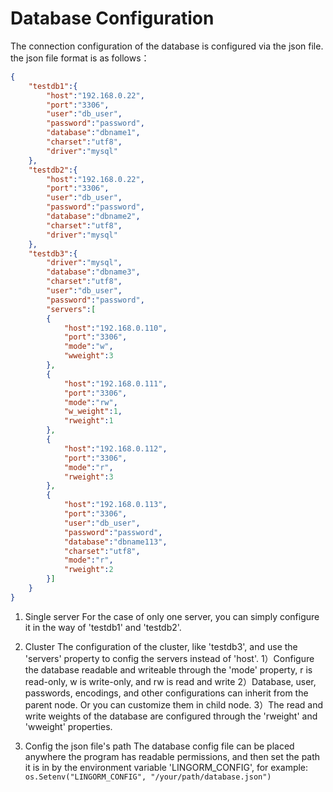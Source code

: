 # Database Configuration

The connection configuration of the database is configured via the json file. the json file format is as follows：

```json
{
    "testdb1":{
        "host":"192.168.0.22",
        "port":"3306",
        "user":"db_user",
        "password":"password",
        "database":"dbname1",
        "charset":"utf8",
        "driver":"mysql"
    },
    "testdb2":{
        "host":"192.168.0.22",
        "port":"3306",
        "user":"db_user",
        "password":"password",
        "database":"dbname2",
        "charset":"utf8",
        "driver":"mysql"
    },
    "testdb3":{
        "driver":"mysql",
        "database":"dbname3",
        "charset":"utf8",
        "user":"db_user",
        "password":"password",
        "servers":[
        {
            "host":"192.168.0.110",
            "port":"3306",
            "mode":"w",
            "wweight":3
        },
        {
            "host":"192.168.0.111",
            "port":"3306",
            "mode":"rw",
            "w_weight":1,
            "rweight":1
        },
        {
            "host":"192.168.0.112",
            "port":"3306",
            "mode":"r",
            "rweight":3
        },
        {
            "host":"192.168.0.113",
            "port":"3306",
            "user":"db_user",
            "password":"password",
            "database":"dbname113",
            "charset":"utf8",
            "mode":"r",
            "rweight":2
        }]
    }
}
```

1. Single server
For the case of only one server, you can simply configure it in the way of 'testdb1' and 'testdb2'.

2. Cluster
The configuration of the cluster, like 'testdb3', and use the 'servers' property to config the servers instead of 'host'.
1）Configure the database readable and writeable through the 'mode' property, r is read-only, w is write-only, and rw is read and write
2）Database, user, passwords, encodings, and other configurations can inherit from the parent node. Or you can customize them in child node.
3）The read and write weights of the database are configured through the 'rweight' and 'wweight' properties.

3. Config the json file's path
The database config file can be placed anywhere the program has readable permissions, and then set the path it is in by the environment variable 'LINGORM_CONFIG', for example:
`os.Setenv("LINGORM_CONFIG", "/your/path/database.json")`
